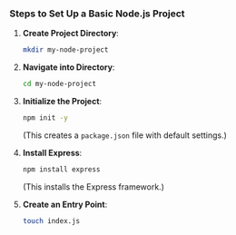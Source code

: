 ### Steps to Set Up a Basic Node.js Project

1. **Create Project Directory**:
   ```bash
   mkdir my-node-project
   ```

2. **Navigate into Directory**:
   ```bash
   cd my-node-project
   ```

3. **Initialize the Project**:
   ```bash
   npm init -y
   ```
   (This creates a `package.json` file with default settings.)

4. **Install Express**:
   ```bash
   npm install express
   ```
   (This installs the Express framework.)

5. **Create an Entry Point**:
   ```bash
   touch index.js
   ```
